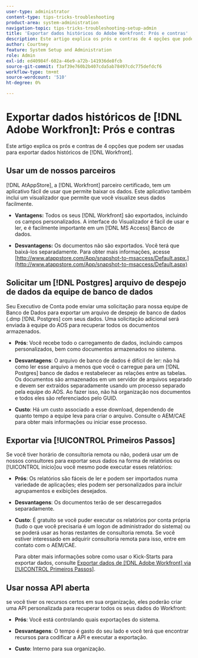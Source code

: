 ```yaml
---
user-type: administrator
content-type: tips-tricks-troubleshooting
product-area: system-administration
navigation-topic: tips-tricks-troubleshooting-setup-admin
title: 'Exportar dados históricos do Adobe Workfront: Prós e contras'
description: Este artigo explica os prós e contras de 4 opções que podem ser usadas para exportar dados históricos do Workfront.
author: Courtney
feature: System Setup and Administration
role: Admin
exl-id: ed40984f-602a-46e9-a72b-141936de8fcb
source-git-commit: f3af39e760b2b407cda5ab78497cdc775defdcf6
workflow-type: tm+mt
source-wordcount: '510'
ht-degree: 0%

---
```


# Exportar dados históricos de [!DNL Adobe Workfron]t: Prós e contras

Este artigo explica os prós e contras de 4 opções que podem ser usadas para exportar dados históricos de [!DNL Workfront].

## Usar um de nossos parceiros

[!DNL AtAppStore], a [!DNL Workfront] parceiro certificado, tem um aplicativo fácil de usar que permite baixar os dados. Este aplicativo também inclui um visualizador que permite que você visualize seus dados facilmente.

* **Vantagens:** Todos os seus [!DNL Workfront] são exportados, incluindo os campos personalizados. A interface do Visualizador é fácil de usar e ler, e é facilmente importante em um [!DNL MS Access] Banco de dados.

* **Desvantagens:** Os documentos não são exportados. Você terá que baixá-los separadamente. Para obter mais informações, acesse [http://www.atappstore.com/App/snapshot-to-msaccess/Default.aspx.](http://www.atappstore.com/App/snapshot-to-msaccess/Default.aspx)

## Solicitar um [!DNL Postgres] arquivo de despejo de dados da equipe de banco de dados

Seu Executivo de Conta pode enviar uma solicitação para nossa equipe de Banco de Dados para exportar um arquivo de despejo de banco de dados (.dmp [!DNL Postgres] com seus dados. Uma solicitação adicional será enviada à equipe do AOS para recuperar todos os documentos armazenados.

* **Prós**: Você recebe todo o carregamento de dados, incluindo campos personalizados, bem como documentos armazenados no sistema.

* **Desvantagens**: O arquivo de banco de dados é difícil de ler: não há como ler esse arquivo a menos que você o carregue para um [!DNL Postgres] banco de dados e restabelecer as relações entre as tabelas. Os documentos são armazenados em um servidor de arquivos separado e devem ser extraídos separadamente usando um processo separado pela equipe do AOS. Ao fazer isso, não há organização nos documentos e todos eles são referenciados pelo GUID.
* **Custo**: Há um custo associado a esse download, dependendo de quanto tempo a equipe leva para criar o arquivo. Consulte o AEM/CAE para obter mais informações ou iniciar esse processo.

## Exportar via [!UICONTROL Primeiros Passos]

Se você tiver horário de consultoria remota ou não, poderá usar um de nossos consultores para exportar seus dados na forma de relatórios ou [!UICONTROL início]ou você mesmo pode executar esses relatórios:

* **Prós**: Os relatórios são fáceis de ler e podem ser importados numa variedade de aplicações; eles podem ser personalizados para incluir agrupamentos e exibições desejados.

* **Desvantagens**: Os documentos terão de ser descarregados separadamente.

* **Custo**: É gratuito se você puder executar os relatórios por conta própria (tudo o que você precisaria é um logon de administrador do sistema) ou se poderá usar as horas restantes de consultoria remota. Se você estiver interessado em adquirir consultoria remota para isso, entre em contato com o AEM/CAE.

   Para obter mais informações sobre como usar o Kick-Starts para exportar dados, consulte [Exportar dados de [!DNL Adobe Workfront] via [!UICONTROL Primeiros Passos]](../../administration-and-setup/manage-workfront/using-kick-starts/export-data-from-wf-via-kick-starts.md).

## Usar nossa API aberta

se você tiver os recursos certos em sua organização, eles poderão criar uma API personalizada para recuperar todos os seus dados do Workfront:

* **Prós**: Você está controlando quais exportações do sistema.

* **Desvantagens**: O tempo é gasto do seu lado e você terá que encontrar recursos para codificar a API e executar a exportação.

* **Custo**: Interno para sua organização.
